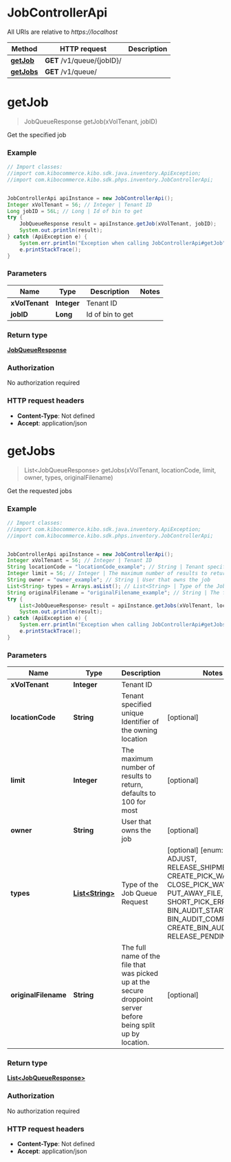 # JobControllerApi

All URIs are relative to *https://localhost*

Method | HTTP request | Description
------------- | ------------- | -------------
[**getJob**](JobControllerApi.md#getJob) | **GET** /v1/queue/{jobID}/ | 
[**getJobs**](JobControllerApi.md#getJobs) | **GET** /v1/queue/ | 


<a name="getJob"></a>
# **getJob**
> JobQueueResponse getJob(xVolTenant, jobID)



Get the specified job

### Example
```java
// Import classes:
//import com.kibocommerce.kibo.sdk.java.inventory.ApiException;
//import com.kibocommerce.kibo.sdk.phps.inventory.JobControllerApi;


JobControllerApi apiInstance = new JobControllerApi();
Integer xVolTenant = 56; // Integer | Tenant ID
Long jobID = 56L; // Long | Id of bin to get
try {
    JobQueueResponse result = apiInstance.getJob(xVolTenant, jobID);
    System.out.println(result);
} catch (ApiException e) {
    System.err.println("Exception when calling JobControllerApi#getJob");
    e.printStackTrace();
}
```

### Parameters

Name | Type | Description  | Notes
------------- | ------------- | ------------- | -------------
 **xVolTenant** | **Integer**| Tenant ID |
 **jobID** | **Long**| Id of bin to get |

### Return type

[**JobQueueResponse**](JobQueueResponse.md)

### Authorization

No authorization required

### HTTP request headers

 - **Content-Type**: Not defined
 - **Accept**: application/json

<a name="getJobs"></a>
# **getJobs**
> List&lt;JobQueueResponse&gt; getJobs(xVolTenant, locationCode, limit, owner, types, originalFilename)



Get the requested jobs

### Example
```java
// Import classes:
//import com.kibocommerce.kibo.sdk.java.inventory.ApiException;
//import com.kibocommerce.kibo.sdk.phps.inventory.JobControllerApi;


JobControllerApi apiInstance = new JobControllerApi();
Integer xVolTenant = 56; // Integer | Tenant ID
String locationCode = "locationCode_example"; // String | Tenant specified unique Identifier of the owning location
Integer limit = 56; // Integer | The maximum number of results to return, defaults to 100 for most
String owner = "owner_example"; // String | User that owns the job
List<String> types = Arrays.asList(); // List<String> | Type of the Job Queue Request
String originalFilename = "originalFilename_example"; // String | The full name of the file that was picked up at the secure droppoint server before being split up by location.
try {
    List<JobQueueResponse> result = apiInstance.getJobs(xVolTenant, locationCode, limit, owner, types, originalFilename);
    System.out.println(result);
} catch (ApiException e) {
    System.err.println("Exception when calling JobControllerApi#getJobs");
    e.printStackTrace();
}
```

### Parameters

Name | Type | Description  | Notes
------------- | ------------- | ------------- | -------------
 **xVolTenant** | **Integer**| Tenant ID |
 **locationCode** | **String**| Tenant specified unique Identifier of the owning location | [optional]
 **limit** | **Integer**| The maximum number of results to return, defaults to 100 for most | [optional]
 **owner** | **String**| User that owns the job | [optional]
 **types** | [**List&lt;String&gt;**](String.md)| Type of the Job Queue Request | [optional] [enum: REFRESH, ADJUST, RELEASE_SHIPMENTS, CREATE_PICK_WAVE, CLOSE_PICK_WAVE, PUT_AWAY_FILE, SHORT_PICK_ERROR, BIN_AUDIT_START, BIN_AUDIT_COMPLETION, CREATE_BIN_AUDIT, RELEASE_PENDING_ITEMS]
 **originalFilename** | **String**| The full name of the file that was picked up at the secure droppoint server before being split up by location. | [optional]

### Return type

[**List&lt;JobQueueResponse&gt;**](JobQueueResponse.md)

### Authorization

No authorization required

### HTTP request headers

 - **Content-Type**: Not defined
 - **Accept**: application/json

